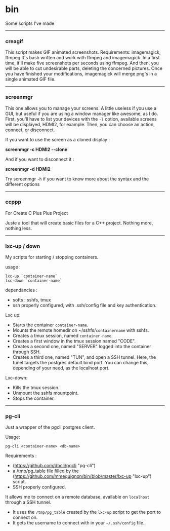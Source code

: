 # bin
Some scripts I've made

---

### creagif

This script makes GIF animated screenshots.
Requirements: imagemagick, ffmpeg
It's bash written and work with ffmpeg and imagemagick.
In a first time, it'll make five screenshots per seconds using ffmpeg. And then, you will be able to cut undesirable parts, deleting the concerned pictures.
Once you have finished your modifications, imagemagick will merge png's in a single animated GIF file.

---

### screenmgr

This one allows you to manage your screens.
A little useless if you use a GUI, but useful if you are using a window manager like awesome, as I do.
First, you'll have to list your devices with the `-l` option, available screens will be displayed, HDMI2, for example.
Then, you can choose an action, connect, or disconnect.

If you want to use the screen as a cloned display :

**screenmgr -c HDMI2 --clone**

And if you want to disconnect it :

**screenmgr -d HDMI2**

Try screenmgr `-h` if you want to know more about the syntax and the different options

---

### ccppp

For Create C Plus Plus Project

Juste a tool that will create basic files for a C++ project.
Nothing more, nothing less.

---

### lxc-up / down

My scripts for starting / stopping containers.

usage :
```
lxc-up `container-name`
lxc-down `container-name`
```
dependancies :
 - softs : sshfs, tmux
 - ssh properly configured, with .ssh/config file and key authentication.

Lxc up:
 - Starts the container `container-name`.
 - Mounts the remote homedir on ~/sshfs/`containername` with sshfs.
 - Creates a tmux session, named `container-name`.
 - Creates a first window in the tmux session named "CODE".
 - Creates a second one, named "SERVER" logged into the container through SSH.
 - Creates a third one, named "TUN", and open a SSH tunnel.
   Here, the tunel targets the postgres default bind port.
   You can change this, depending of your need, as the localhost port.

Lxc-down:
 - Kills the tmux session.
 - Unmount the sshfs mountpoint.
 - Stops the container.

---

### pg-cli

Just a wrapper of the pgcli postgres client.

Usage:
```
pg-cli <container-name> <db-name>
```

Requirements :
 - (https://github.com/dbcli/pgcli "pg-cli")
 - a /tmp/pg_table file filled by the (https://github.com/mmequignon/bin/blob/master/lxc-up "lxc-up") script.
 - SSH properly configured.

It allows me to connect on a remote database, available on `localhost`
through a SSH tunnel.

 - It uses the `/tmp/pg_table` created by the `lxc-up` script
   to get the port to connect on.
 - It gets the username to connect with in your `~/.ssh/config` file.
